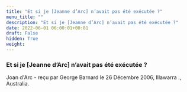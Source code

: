 ```yaml
---
title: "Et si je [Jeanne d’Arc] n’avait pas été exécutée ?"
menu_title: ""
description: "Et si je [Jeanne d’Arc] n’avait pas été exécutée ?"
date: 2022-06-01 06:00:01+00:81
draft: False
hidden: True
weight:
---
```

### Et si je [Jeanne d’Arc] n’avait pas été exécutée ?

Joan d'Arc - reçu par George Barnard le 26 Décembre 2006, Illawarra ., Australia.



